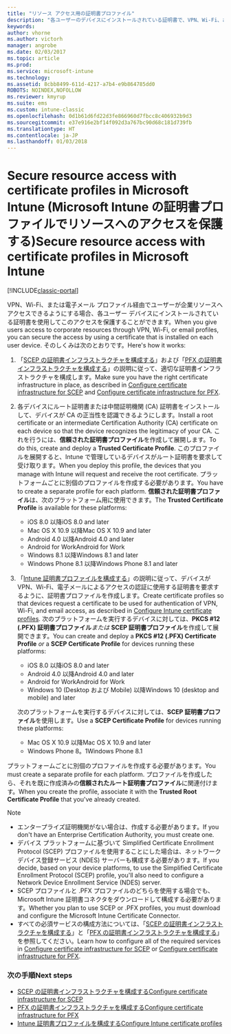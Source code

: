 ```yaml
---
title: "リソース アクセス用の証明書プロファイル"
description: "各ユーザーのデバイスにインストールされている証明書で、VPN、Wi-Fi、および電子メール アクセスを保護します。"
keywords: 
author: vhorne
ms.author: victorh
manager: angrobe
ms.date: 02/03/2017
ms.topic: article
ms.prod: 
ms.service: microsoft-intune
ms.technology: 
ms.assetid: 8cbb8499-611d-4217-a7b4-e9b864785dd0
ROBOTS: NOINDEX,NOFOLLOW
ms.reviewer: kmyrup
ms.suite: ems
ms.custom: intune-classic
ms.openlocfilehash: 0d1b61d6fd22d3fe866960d7fbcc8c406932b9d3
ms.sourcegitcommit: e37e916e2bf14f092d3a767bc90d68c181d739fb
ms.translationtype: HT
ms.contentlocale: ja-JP
ms.lasthandoff: 01/03/2018
---
```

# <a name="secure-resource-access-with-certificate-profiles-in-microsoft-intune"></a><span data-ttu-id="81f87-103">Secure resource access with certificate profiles in Microsoft Intune (Microsoft Intune の証明書プロファイルでリソースへのアクセスを保護する)</span><span class="sxs-lookup"><span data-stu-id="81f87-103">Secure resource access with certificate profiles in Microsoft Intune</span></span>

[!INCLUDE[classic-portal](../includes/classic-portal.md)]

<span data-ttu-id="81f87-104">VPN、Wi-Fi、または電子メール プロファイル経由でユーザーが企業リソースへアクセスできるようにする場合、各ユーザー デバイスにインストールされている証明書を使用してこのアクセスを保護することができます。</span><span class="sxs-lookup"><span data-stu-id="81f87-104">When you give users access to corporate resources through VPN, Wi-Fi, or email profiles, you can secure the access by using a certificate that is installed on each user device.</span></span> <span data-ttu-id="81f87-105">そのしくみは次のとおりです。</span><span class="sxs-lookup"><span data-stu-id="81f87-105">Here's how it works:</span></span>

1. <span data-ttu-id="81f87-106">「[SCEP の証明書インフラストラクチャを構成する](configure-certificate-infrastructure-for-scep.md)」および「[PFX の証明書インフラストラクチャを構成する](configure-certificate-infrastructure-for-pfx.md)」の説明に従って、適切な証明書インフラストラクチャを構成します。</span><span class="sxs-lookup"><span data-stu-id="81f87-106">Make sure you have the right certificate infrastructure in place, as described in [Configure certificate infrastructure for SCEP](configure-certificate-infrastructure-for-scep.md) and [Configure certificate infrastructure for PFX](configure-certificate-infrastructure-for-pfx.md).</span></span>

2. <span data-ttu-id="81f87-107">各デバイスにルート証明書または中間証明機関 (CA) 証明書をインストールして、デバイスが CA の正当性を認識できるようにします。</span><span class="sxs-lookup"><span data-stu-id="81f87-107">Install a root certificate or an intermediate Certification Authority (CA) certificate on each device so that the device recognizes the legitimacy of your CA.</span></span> <span data-ttu-id="81f87-108">これを行うには、**信頼された証明書プロファイル**を作成して展開します。</span><span class="sxs-lookup"><span data-stu-id="81f87-108">To do this, create and deploy a **Trusted Certificate Profile**.</span></span> <span data-ttu-id="81f87-109">このプロファイルを展開すると、Intune で管理しているデバイスがルート証明書を要求して受け取ります。</span><span class="sxs-lookup"><span data-stu-id="81f87-109">When you deploy this profile, the devices that you manage with Intune will request and receive the root certificate.</span></span> <span data-ttu-id="81f87-110">プラットフォームごとに別個のプロファイルを作成する必要があります。</span><span class="sxs-lookup"><span data-stu-id="81f87-110">You have to create a separate profile for each platform.</span></span> <span data-ttu-id="81f87-111">**信頼された証明書プロファイル**は、次のプラットフォーム用に使用できます。</span><span class="sxs-lookup"><span data-stu-id="81f87-111">The **Trusted Certificate Profile** is available for these platforms:</span></span>
   -  <span data-ttu-id="81f87-112">iOS 8.0 以降</span><span class="sxs-lookup"><span data-stu-id="81f87-112">iOS 8.0 and later</span></span>
   -  <span data-ttu-id="81f87-113">Mac OS X 10.9 以降</span><span class="sxs-lookup"><span data-stu-id="81f87-113">Mac OS X 10.9 and later</span></span>
   -  <span data-ttu-id="81f87-114">Android 4.0 以降</span><span class="sxs-lookup"><span data-stu-id="81f87-114">Android 4.0 and later</span></span>
   -  <span data-ttu-id="81f87-115">Android for Work</span><span class="sxs-lookup"><span data-stu-id="81f87-115">Android for Work</span></span>
   -  <span data-ttu-id="81f87-116">Windows 8.1 以降</span><span class="sxs-lookup"><span data-stu-id="81f87-116">Windows 8.1 and later</span></span>
   -  <span data-ttu-id="81f87-117">Windows Phone 8.1 以降</span><span class="sxs-lookup"><span data-stu-id="81f87-117">Windows Phone 8.1 and later</span></span>

3. <span data-ttu-id="81f87-118">「[Intune 証明書プロファイルを構成する](configure-intune-certificate-profiles.md)」の説明に従って、デバイスが VPN、Wi-Fi、電子メールによるアクセスの認証に使用する証明書を要求するように、証明書プロファイルを作成します。</span><span class="sxs-lookup"><span data-stu-id="81f87-118">Create certificate profiles so that devices request a certificate to be used for authentication of VPN, Wi-Fi, and email access, as described in [Configure Intune certificate profiles](configure-intune-certificate-profiles.md).</span></span> <span data-ttu-id="81f87-119">次のプラットフォームを実行するデバイスに対しては、**PKCS #12 (.PFX) 証明書プロファイル***または* **SCEP 証明書プロファイル**を作成して展開できます。</span><span class="sxs-lookup"><span data-stu-id="81f87-119">You can create and deploy a **PKCS #12 (.PFX) Certificate Profile** *or* a **SCEP Certificate Profile** for devices running these platforms:</span></span>

   -  <span data-ttu-id="81f87-120">iOS 8.0 以降</span><span class="sxs-lookup"><span data-stu-id="81f87-120">iOS 8.0 and later</span></span>
   -  <span data-ttu-id="81f87-121">Android 4.0 以降</span><span class="sxs-lookup"><span data-stu-id="81f87-121">Android 4.0 and later</span></span>
   -  <span data-ttu-id="81f87-122">Android for Work</span><span class="sxs-lookup"><span data-stu-id="81f87-122">Android for Work</span></span>
   -  <span data-ttu-id="81f87-123">Windows 10 (Desktop および Mobile) 以降</span><span class="sxs-lookup"><span data-stu-id="81f87-123">Windows 10 (desktop and mobile) and later</span></span>

   <span data-ttu-id="81f87-124">次のプラットフォームを実行するデバイスに対しては、**SCEP 証明書プロファイル**を使用します。</span><span class="sxs-lookup"><span data-stu-id="81f87-124">Use a **SCEP Certificate Profile** for devices running these platforms:</span></span>
    -   <span data-ttu-id="81f87-125">Mac OS X 10.9 以降</span><span class="sxs-lookup"><span data-stu-id="81f87-125">Mac OS X 10.9 and later</span></span>
    -   <span data-ttu-id="81f87-126">Windows Phone 8。1</span><span class="sxs-lookup"><span data-stu-id="81f87-126">Windows Phone 8.1</span></span>

<span data-ttu-id="81f87-127">プラットフォームごとに別個のプロファイルを作成する必要があります。</span><span class="sxs-lookup"><span data-stu-id="81f87-127">You must create a separate profile for each platform.</span></span> <span data-ttu-id="81f87-128">プロファイルを作成したら、それを既に作成済みの**信頼されたルート証明書プロファイル**に関連付けます。</span><span class="sxs-lookup"><span data-stu-id="81f87-128">When you create the profile, associate it with the **Trusted Root Certificate Profile** that you've already created.</span></span>

> [!NOTE]           
> - <span data-ttu-id="81f87-129">エンタープライズ証明機関がない場合は、作成する必要があります。</span><span class="sxs-lookup"><span data-stu-id="81f87-129">If you don't have an Enterprise Certification Authority, you must create one.</span></span>
>- <span data-ttu-id="81f87-130">デバイス プラットフォームに基づいて Simplified Certificate Enrollment Protocol (SCEP) プロファイルを使用することにした場合は、ネットワーク デバイス登録サービス (NDES) サーバーも構成する必要があります。</span><span class="sxs-lookup"><span data-stu-id="81f87-130">If you decide, based on your device platforms, to use the Simplified Certificate Enrollment Protocol (SCEP) profile, you'll also need to configure a Network Device Enrollment Service (NDES) server.</span></span>
>-  <span data-ttu-id="81f87-131">SCEP プロファイルと .PFX プロファイルのどちらを使用する場合でも、Microsoft Intune 証明書コネクタをダウンロードして構成する必要があります。</span><span class="sxs-lookup"><span data-stu-id="81f87-131">Whether you plan to use SCEP or .PFX profiles, you must download and configure the Microsoft Intune Certificate Connector.</span></span>
>-  <span data-ttu-id="81f87-132">すべての必須サービスの構成方法については、「[SCEP の証明書インフラストラクチャを構成する](configure-certificate-infrastructure-for-scep.md)」と「[PFX の証明書インフラストラクチャを構成する](configure-certificate-infrastructure-for-pfx.md)」を参照してください。</span><span class="sxs-lookup"><span data-stu-id="81f87-132">Learn how to configure all of the required services in [Configure certificate infrastructure for SCEP](configure-certificate-infrastructure-for-scep.md) or [Configure certificate infrastructure for PFX](configure-certificate-infrastructure-for-pfx.md).</span></span>

### <a name="next-steps"></a><span data-ttu-id="81f87-133">次の手順</span><span class="sxs-lookup"><span data-stu-id="81f87-133">Next steps</span></span>
- [<span data-ttu-id="81f87-134">SCEP の証明書インフラストラクチャを構成する</span><span class="sxs-lookup"><span data-stu-id="81f87-134">Configure certificate infrastructure for SCEP</span></span>](configure-certificate-infrastructure-for-scep.md)
- [<span data-ttu-id="81f87-135">PFX の証明書インフラストラクチャを構成する</span><span class="sxs-lookup"><span data-stu-id="81f87-135">Configure certificate infrastructure for PFX</span></span>](configure-certificate-infrastructure-for-pfx.md)
- [<span data-ttu-id="81f87-136">Intune 証明書プロファイルを構成する</span><span class="sxs-lookup"><span data-stu-id="81f87-136">Configure Intune certificate profiles</span></span>](configure-intune-certificate-profiles.md)
